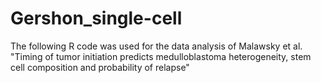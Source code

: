 # Gershon_single-cell

The following R code was used for the data analysis of Malawsky et al. "Timing of tumor initiation
predicts medulloblastoma heterogeneity, stem cell composition and probability of relapse"
